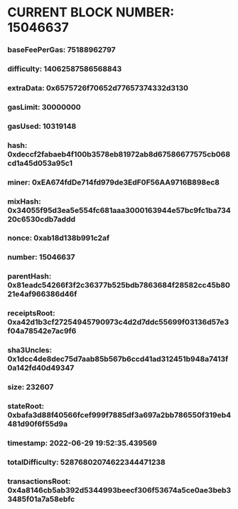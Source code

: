 # CURRENT BLOCK NUMBER: 15046637

### baseFeePerGas: 75188962797
### difficulty: 14062587586568843
### extraData: 0x6575726f70652d77657374332d3130
### gasLimit: 30000000
### gasUsed: 10319148
### hash: 0xdeccf2fabaeb4f100b3578eb81972ab8d67586677575cb068cd1a45d053a95c1
### miner: 0xEA674fdDe714fd979de3EdF0F56AA9716B898ec8
### mixHash: 0x34055f95d3ea5e554fc681aaa3000163944e57bc9fc1ba73420c6530cdb7addd
### nonce: 0xab18d138b991c2af
### number: 15046637
### parentHash: 0x81eadc54266f3f2c36377b525bdb7863684f28582cc45b8021e4af966386d46f
### receiptsRoot: 0xa42d1b3cf27254945790973c4d2d7ddc55699f03136d57e3f04a78542e7ac9f6
### sha3Uncles: 0x1dcc4de8dec75d7aab85b567b6ccd41ad312451b948a7413f0a142fd40d49347
### size: 232607
### stateRoot: 0xbafa3d88f40566fcef999f7885df3a697a2bb786550f319eb4481d90f6f55d9a
### timestamp: 2022-06-29 19:52:35.439569
### totalDifficulty: 52876802074622344471238
### transactionsRoot: 0x4a8146cb5ab392d5344993beecf306f53674a5ce0ae3beb33485f01a7a58ebfc
